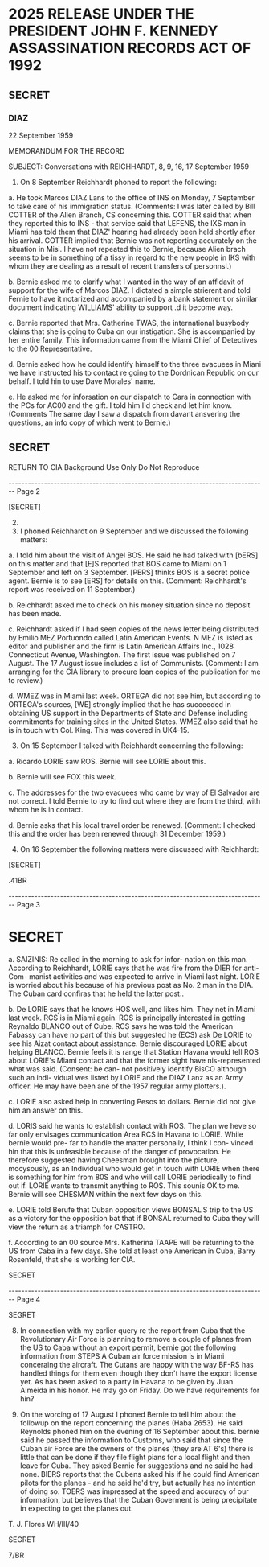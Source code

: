 # 2025 RELEASE UNDER THE PRESIDENT JOHN F. KENNEDY ASSASSINATION RECORDS ACT OF 1992

## SECRET

### DIAZ

22 September 1959

MEMORANDUM FOR THE RECORD

SUBJECT: Conversations with REICHHARDT, 8, 9, 16, 17 September 1959

1. On 8 September Reichhardt phoned to report the following:

a. He took Marcos DIAZ Lans to the office of INS on Monday, 7 September to take care of his immigration status. (Comments: I was later called by Bill COTTER of the Alien Branch, CS concerning this. COTTER said that when they reported this to INS - that service said that LEFENS, the IXS man in Miami has told them that DIAZ' hearing had already been held shortly after his arrival. COTTER implied that Bernie was not reporting accurately on the situation in Misi. I have not repeated this to Bernie, because Alien brach seems to be in something of a tissy in regard to the new people in IKS with whom they are dealing as a result of recent transfers of personnsl.)

b. Bernie asked me to clarify what I wanted in the way of an affidavit of support for the wife of Marcos DIAZ. I dictated a simple strierent and told Fernie to have it notarized and accompanied by a bank statement or similar document indicating WILLIAMS' ability to support .d it become way.

c. Bernie reported that Mrs. Catherine TWAS, the international busybody claims that she is going to Cuba on our instigation. She is accompanied by her entire family. This information came from the Miami Chief of Detectives to the 00 Representative.

d. Bernie asked how he could identify himself to the three evacuees in Miani we have instructed his to contact re going to the Dordnican Republic on our behalf. I told hin to use Dave Morales' name.

e. He asked me for inforsation on our dispatch to Cara in connection with the PCs for AC00 and the gift. I told him I'd check and let him know. (Comments The same day I saw a dispatch from davant ansvering the questions, an info copy of which went to Bernie.)

## SECRET

RETURN TO CIA
Background Use Only
Do Not Reproduce


-------------------------------------------------------------------------------- Page 2

[SECRET]

2. 
2. I phoned Reichhardt on 9 September and we discussed the following matters:

a. I told him about the visit of Angel BOS. He said he had talked with [bERS] on this matter and that [E]S reported that BOS came to Miami on 1 September and left on 3 September. [PERS] thinks BOS is a secret police agent. Bernie is to see [ERS] for details on this. (Comment: Reichhardt's report was received on 11 September.)

b. Reichhardt asked me to check on his money situation since no deposit has been made.

c. Reichhardt asked if I had seen copies of the news letter being distributed by Emilio MEZ Portuondo called Latin American Events. N MEZ is listed as editor and publisher and the firm is Latin American Affairs Inc., 1028 Connecticut Avenue, Washington. The first issue was published on 7 August. The 17 August issue includes a list of Communists. (Comment: I am arranging for the CIA library to procure loan copies of the publication for me to review.)

d. WMEZ was in Miami last week. ORTEGA did not see him, but according to ORTEGA's sources, [WE] strongly implied that he has succeeded in obtaining US support in the Departments of State and Defense including commitments for training sites in the United States. WMEZ also said that he is in touch with Col. King. This was covered in UK4-15.

3. On 15 September I talked with Reichhardt concerning the following:

a. Ricardo LORIE saw ROS. Bernie will see LORIE about this.

b. Bernie will see FOX this week.

c. The addresses for the two evacuees who came by way of El Salvador are not correct. I told Bernie to try to find out where they are from the third, with whom he is in contact.

d. Bernie asks that his local travel order be renewed. (Comment: I checked this and the order has been renewed through 31 December 1959.)

4. On 16 September the following matters were discussed with Reichhardt:

[SECRET]

.41BR


-------------------------------------------------------------------------------- Page 3

# SECRET

a. SAIZINIS: Re called in the morning to ask for infor- nation on this man. According to Reichhardt, LORIE says that he was fire from the DIER for anti-Com- manist activities and was expected to arrive in Miami last night. LORIE is worried about his because of his previous post as No. 2 man in the DIA. The Cuban card confiras that he held the latter post..

b. De LORIE says that he knows HOS well, and likes him. They net in Miami last week. RCS is in Miami again. ROS is principally interested in getting Reynaldo BLANCO out of Cube. RCS says he was told the American Fabassy can have no part of this but suggested he (ECS) ask De LORIE to see his Aizat contact about assistance. Bernie discouraged LORIE abcut helping BLANCO. Bernie feels it is range that Station Havana would tell ROS about LORIE's Miami contact and that the former sight have nis-represented what was said. (Consent: be can- not positively identify BisCO although such an indi- vidual wes listed by LORIE and the DIAZ Lanz as an Army officer. He may have been ane of the 1957 regular army plotters.).

c. LORIE also asked help in converting Pesos to dollars. Bernie did not give him an answer on this.

d. LORIS said he wants to establish contact with ROS. The plan we heve so far only envisages communication Area RCS in Havana to LORIE. While bernie would pre- far to handle the matter personally, I think I con- vinced hin that this is unfeasible because of the danger of provocation. He therefore suggested having Cheesman brought into the picture, mocysously, as an Individual who would get in touch with LORIE when there is something for him from 80S and who will call LORIE periodically to find out if. LORIE wants to transmit anything to ROS. This sounis OK to me. Bernie will see CHESMAN within the next few days on this.

e. LORIE told Berufe that Cuban opposition views BONSAL'S trip to the US as a victory for the opposition bat that if BONSAL returned to Cuba they will view the return as a triamph for CASTRO.

f. According to an 00 source Mrs. Katherina TAAPE will be returning to the US from Caba in a few days. She told at least one American in Cuba, Barry Rosenfeld, that she is working for CIA.

SECRET


-------------------------------------------------------------------------------- Page 4

SEGRET

8. In connection with my earlier query re the report from Cuba that the Revolutionary Air Force is planning to remove a couple of planes from the US to Caba without an export permit, bernie got the following information from STEPS A Cuban air force mission is in Miami conceraing the aircraft. The Cutans are happy with the way BF-RS has handled things for them even though they don't have the export license yet. As has been asked to a party in Havana to be given by Juan Aimeida in his honor. He may go on Friday. Do we have requirements for hin?

5. On the worcing of 17 August I phoned Bernie to tell him about the followup on the report concerning the planes (Haba 2653). He said Reynolds phoned him on the evening of 16 September about this. bernie said he passed the information to Customs, who said that since the Cuban air Force are the owners of the planes (they are AT 6's) there is little that can be done if they file flight pians for a local flight and then leave for Cuba. They asked Bernie for suggestions and ne said he had none. BIERS reports that the Cubens asked his if he could find American pilots for the planes - and he said he'd try, but actually has no intention of doing so. TOERS was impressed at the speed and accuracy of our information, but believes that the Cuban Goverment is being precipitate in expecting to get the planes out.

T. J. Flores
WH/III/40

SEGRET

7/BR
